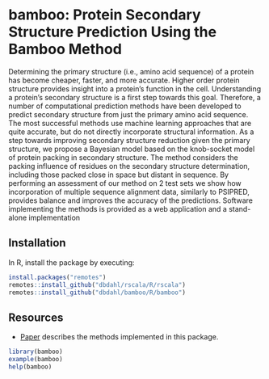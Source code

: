 # bamboo: Protein Secondary Structure Prediction Using the Bamboo Method

Determining the primary structure (i.e., amino acid sequence) of a protein has become cheaper, faster, and more accurate. Higher order protein structure provides insight into a protein’s function in the cell. Understanding a protein’s secondary structure is a first step towards this goal. Therefore, a number of computational prediction methods have been developed to predict secondary structure from just the primary amino acid sequence. The most successful methods use machine learning approaches that are quite accurate, but do not directly incorporate structural information. As a step towards improving secondary structure reduction given the primary structure, we propose a Bayesian model based on the knob-socket model of protein packing in secondary structure. The method considers the packing influence of residues on the secondary structure determination, including those packed close in space but distant in sequence. By performing an assessment of our method on 2 test sets we show how incorporation of multiple sequence alignment data, similarly to PSIPRED, provides balance and improves the accuracy of the predictions. Software implementing the methods is provided as a web application and a stand-alone implementation

## Installation

In R, install the package by executing:

```R
install.packages("remotes")
remotes::install_github("dbdahl/rscala/R/rscala")
remotes::install_github("dbdahl/bamboo/R/bamboo")
```

## Resources

* [Paper](https://doi.org/10.1371/journal.pone.0109832) describes the methods implemented in this package.

```R
library(bamboo)
example(bamboo)
help(bamboo)
```



